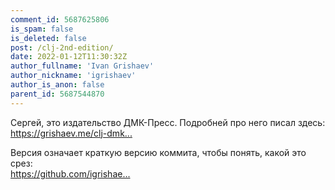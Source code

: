 ```yaml
---
comment_id: 5687625806
is_spam: false
is_deleted: false
post: /clj-2nd-edition/
date: 2022-01-12T11:30:32Z
author_fullname: 'Ivan Grishaev'
author_nickname: 'igrishaev'
author_is_anon: false
parent_id: 5687544870
---
```


<p>Сергей, это издательство ДМК-Пресс. Подробней про него писал здесь: <a href="https://grishaev.me/clj-dmk-press/" rel="nofollow noopener" title="https://grishaev.me/clj-dmk-press/">https://grishaev.me/clj-dmk...</a></p><p>Версия означает краткую версию коммита, чтобы понять, какой это срез: <br><a href="https://github.com/igrishaev/clj-book/commit/12f6666" rel="nofollow noopener" title="https://github.com/igrishaev/clj-book/commit/12f6666">https://github.com/igrishae...</a></p>

